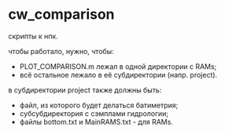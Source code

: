 # cw_comparison
скрипты к нпк.

чтобы работало, нужно, чтобы:
- PLOT_COMPARISON.m лежал в одной директории с RAMs;
- всё остальное лежало в её субдиректории (напр. project).

в субдиректории project также должны быть:
- файл, из которого будет делаться батиметрия;
- субсубдиректория с сэмплами гидрологии;
- файлы bottom.txt и MainRAMS.txt - для RAMs.

  

